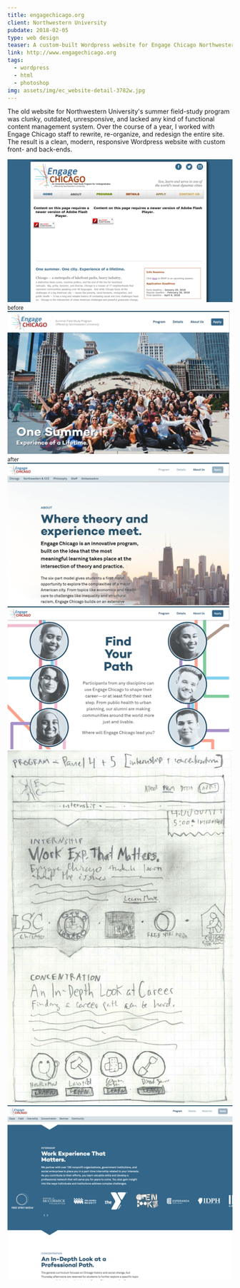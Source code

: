 ```yaml
---
title: engagechicago.org
client: Northwestern University
pubdate: 2018-02-05 
type: web design
teaser: A custom-built Wordpress website for Engage Chicago Northwestern's summer service-learning program.
link: http://www.engagechicago.org
tags:
  - wordpress
  - html
  - photoshop
img: assets/img/ec_website-detail-3782w.jpg
---
```


The old website for Northwestern University's summer field-study program was clunky, outdated, unresponsive, and lacked any kind of functional content management system. Over the course of a year, I worked with Engage Chicago staff to rewrite, re-organize, and redesign the entire site. The result is a clean, modern, responsive Wordpress website with custom front- and back-ends. 

![before](../assets/img/ec-home_old.png)
<small>before</small>
![after](../assets/img/ec-home_splash.jpg)
<small>after</small>
![about](../assets/img/ec-about.jpg)
![home path](../assets/img/ec-home_path.png)
![program sketch](../assets/img/ec-sketches-program.jpg)
![program work](../assets/img/ec-program-work.png)

